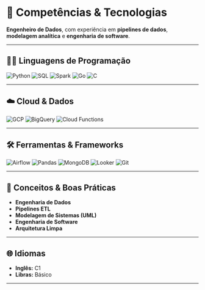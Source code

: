 # 🚀 Competências & Tecnologias  

**Engenheiro de Dados**, com experiência em **pipelines de dados**, **modelagem analítica** e **engenharia de software**.  

---

## 🧑‍💻 Linguagens de Programação  
![Python](https://img.shields.io/badge/Python-3776AB?style=for-the-badge&logo=python&logoColor=white)
![SQL](https://img.shields.io/badge/SQL-336791?style=for-the-badge&logo=postgresql&logoColor=white)
![Spark](https://img.shields.io/badge/Apache%20Spark-E25A1C?style=for-the-badge&logo=apachespark&logoColor=white)
![Go](https://img.shields.io/badge/Go-00ADD8?style=for-the-badge&logo=go&logoColor=white)
![C](https://img.shields.io/badge/C-00599C?style=for-the-badge&logo=c&logoColor=white)

---

## ☁️ Cloud & Dados  
![GCP](https://img.shields.io/badge/Google%20Cloud-4285F4?style=for-the-badge&logo=googlecloud&logoColor=white)
![BigQuery](https://img.shields.io/badge/BigQuery-669DF6?style=for-the-badge&logo=googlebigquery&logoColor=white)
![Cloud Functions](https://img.shields.io/badge/Cloud%20Functions-34A853?style=for-the-badge&logo=googlecloud&logoColor=white)

---

## 🛠️ Ferramentas & Frameworks  
![Airflow](https://img.shields.io/badge/Apache%20Airflow-017CEE?style=for-the-badge&logo=apacheairflow&logoColor=white)
![Pandas](https://img.shields.io/badge/Pandas-150458?style=for-the-badge&logo=pandas&logoColor=white)
![MongoDB](https://img.shields.io/badge/MongoDB-4EA94B?style=for-the-badge&logo=mongodb&logoColor=white)
![Looker](https://img.shields.io/badge/Looker-4285F4?style=for-the-badge&logo=looker&logoColor=white)
![Git](https://img.shields.io/badge/Git-F05032?style=for-the-badge&logo=git&logoColor=white)

---

## 🧠 Conceitos & Boas Práticas  
- **Engenharia de Dados**  
- **Pipelines ETL**  
- **Modelagem de Sistemas (UML)**  
- **Engenharia de Software**  
- **Arquitetura Limpa**  

---

## 🌐 Idiomas  
- **Inglês:** C1  
- **Libras:** Básico  

---
